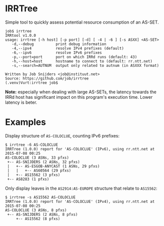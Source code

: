 IRRTree
=======

Simple tool to quickly assess potential resource consumption of an AS-SET.

```
job$ irrtree
IRRtool v1.0.0
usage: irrtree [-h host] [-p port] [-d] [ -4 | -6 ] [-s ASXX] <AS-SET>
   -d,--debug          print debug information
   -4,--ipv4           resolve IPv4 prefixes (default)
   -6,--ipv6           resolve IPv6 prefixes
   -p,--port=port      port on which IRRd runs (default: 43)
   -h,--host=host      hostname to connect to (default: rr.ntt.net)
   -s,--search=AUTNUM  output only related to autnum (in ASXXX format)

Written by Job Snijders <job@instituut.net>
Source: https://github.com/job/irrtree
(.venv)Vurt:irrtree job$
```

**Note:** especially when dealing with large AS-SETs, the latency towards the
IRRd host has significant impact on this program's execution time. Lower
latency is beter.

Examples
========

Display structure of `AS-COLOCLUE`, counting IPv6 prefixes:

```
$ irrtree -6 AS-COLOCLUE
IRRTree (1.0.0) report for 'AS-COLOCLUE' (IPv6), using rr.ntt.net at 2015-07-08 00:25
AS-COLOCLUE (3 ASNs, 33 pfxs)
 +-- AS-SNIJDERS (2 ASNs, 32 pfxs)
 |   +-- AS-ESGOB-ANYCAST (1 ASNs, 29 pfxs)
 |   |   +-- AS60564 (29 pfxs)
 |   +-- AS15562 (3 pfxs)
 +-- AS8283 (1 pfxs)
```

Only display leaves in the `AS2914:AS-EUROPE` structure that relate to `AS15562`:

```
$ irrtree -s AS15562 AS-COLOCLUE
IRRTree (1.0.0) report for 'AS-COLOCLUE' (IPv4), using rr.ntt.net at 2015-07-08 00:25
AS-COLOCLUE (3 ASNs, 8 pfxs)
 +-- AS-SNIJDERS (2 ASNs, 8 pfxs)
     +-- AS15562 (8 pfxs)
```
